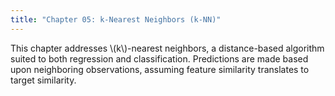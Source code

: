 ```yaml
---
title: "Chapter 05: k-Nearest Neighbors (k-NN)"
---
```

This chapter addresses \\(k\\)-nearest neighbors, a distance-based algorithm suited to both regression and classification. Predictions are made based upon neighboring observations, assuming feature similarity translates to target similarity.